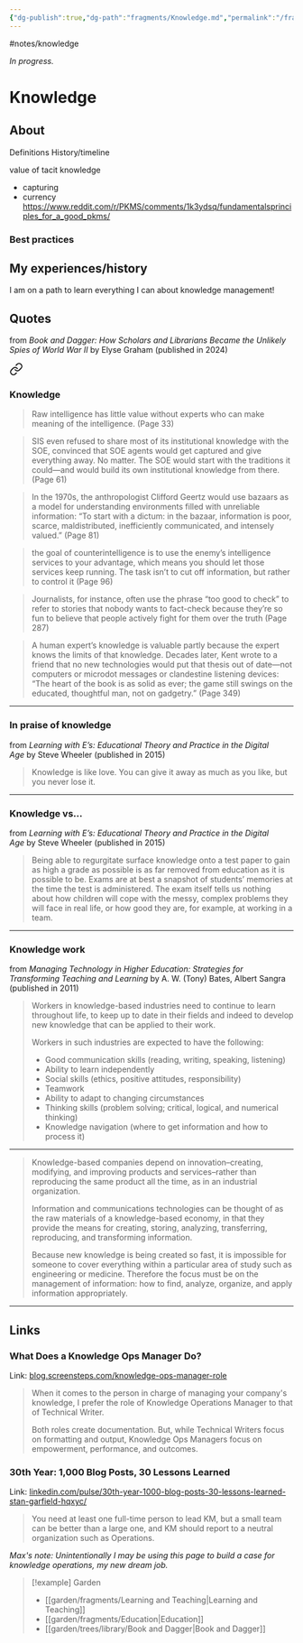 ```yaml
---
{"dg-publish":true,"dg-path":"fragments/Knowledge.md","permalink":"/fragments/knowledge/","created":"2025-02-01T01:55:47.874-05:00","updated":"2025-08-16T13:01:30.273-04:00"}
---
```


#notes/knowledge

*In progress.*
# Knowledge
## About
Definitions
History/timeline

value of tacit knowledge 
- capturing 
- currency 
https://www.reddit.com/r/PKMS/comments/1k3ydsq/fundamentalsprinciples_for_a_good_pkms/
### Best practices


## My experiences/history
I am on a path to learn everything I can about knowledge management!

## Quotes
from _Book and Dagger: How Scholars and Librarians Became the Unlikely Spies of World War II_ by Elyse Graham (published in 2024)

<div class="transclusion internal-embed is-loaded"><a class="markdown-embed-link" href="/trees/library/book-and-dagger/#knowledge" aria-label="Open link"><svg xmlns="http://www.w3.org/2000/svg" width="24" height="24" viewBox="0 0 24 24" fill="none" stroke="currentColor" stroke-width="2" stroke-linecap="round" stroke-linejoin="round" class="svg-icon lucide-link"><path d="M10 13a5 5 0 0 0 7.54.54l3-3a5 5 0 0 0-7.07-7.07l-1.72 1.71"></path><path d="M14 11a5 5 0 0 0-7.54-.54l-3 3a5 5 0 0 0 7.07 7.07l1.71-1.71"></path></svg></a><div class="markdown-embed">



### Knowledge
> Raw intelligence has little value without experts who can make meaning of the intelligence. (Page 33)

> SIS even refused to share most of its institutional knowledge with the SOE, convinced that SOE agents would get captured and give everything away. No matter. The SOE would start with the traditions it could—and would build its own institutional knowledge from there. (Page 61)

> In the 1970s, the anthropologist Clifford Geertz would use bazaars as a model for understanding environments filled with unreliable information: “To start with a dictum: in the bazaar, information is poor, scarce, maldistributed, inefficiently communicated, and intensely valued.” (Page 81)

> the goal of counterintelligence is to use the enemy’s intelligence services to your advantage, which means you should let those services keep running. The task isn’t to cut off information, but rather to control it (Page 96)

> Journalists, for instance, often use the phrase “too good to check” to refer to stories that nobody wants to fact-check because they’re so fun to believe that people actively fight for them over the truth (Page 287)

> A human expert’s knowledge is valuable partly because the expert knows the limits of that knowledge. Decades later, Kent wrote to a friend that no new technologies would put that thesis out of date—not computers or microdot messages or clandestine listening devices: “The heart of the book is as solid as ever; the game still swings on the educated, thoughtful man, not on gadgetry.” (Page 349)


</div></div>


---
### In praise of knowledge
from _Learning with E’s: Educational Theory and Practice in the Digital Age_ by Steve Wheeler (published in 2015)

> Knowledge is like love. You can give it away as much as you like, but you never lose it.
---

### Knowledge vs...
from _Learning with E’s: Educational Theory and Practice in the Digital Age_ by Steve Wheeler (published in 2015)

> Being able to regurgitate surface knowledge onto a test paper to gain as high a grade as possible is as far removed from education as it is possible to be. Exams are at best a snapshot of students’ memories at the time the test is administered. The exam itself tells us nothing about how children will cope with the messy, complex problems they will face in real life, or how good they are, for example, at working in a team.
---

### Knowledge work
from _Managing Technology in Higher Education: Strategies for Transforming Teaching and Learning_ by A. W. (Tony) Bates, Albert Sangra (published in 2011)

> Workers in knowledge-based industries need to continue to learn throughout life, to keep up to date in their fields and indeed to develop new knowledge that can be applied to their work.
> 
> Workers in such industries are expected to have the following:
> 
> - Good communication skills (reading, writing, speaking, listening)
> - Ability to learn independently
> - Social skills (ethics, positive attitudes, responsibility)
> - Teamwork
> - Ability to adapt to changing circumstances
> - Thinking skills (problem solving; critical, logical, and numerical thinking)
>- Knowledge navigation (where to get information and how to process it)
---
> Knowledge-based companies depend on innovation–creating, modifying, and improving products and services–rather than reproducing the same product all the time, as in an industrial organization.
> 
> Information and communications technologies can be thought of as the raw materials of a knowledge-based economy, in that they provide the means for creating, storing, analyzing, transferring, reproducing, and transforming information.
> 
> Because new knowledge is being created so fast, it is impossible for someone to cover everything within a particular area of study such as engineering or medicine. Therefore the focus must be on the management of information: how to find, analyze, organize, and apply information appropriately.
---

## Links

### What Does a Knowledge Ops Manager Do?
Link: [blog.screensteps.com/knowledge-ops-manager-role](https://blog.screensteps.com/knowledge-ops-manager-role)

> When it comes to the person in charge of managing your company's knowledge, I prefer the role of Knowledge Operations Manager to that of Technical Writer.
> 
> Both roles create documentation. But, while Technical Writers focus on formatting and output, Knowledge Ops Managers focus on empowerment, performance, and outcomes.

### 30th Year: 1,000 Blog Posts, 30 Lessons Learned
Link: [linkedin.com/pulse/30th-year-1000-blog-posts-30-lessons-learned-stan-garfield-hqxyc/](https://www.linkedin.com/pulse/30th-year-1000-blog-posts-30-lessons-learned-stan-garfield-hqxyc/)

> You need at least one full-time person to lead KM, but a small team can be better than a large one, and KM should report to a neutral organization such as Operations.

*Max's note: Unintentionally I may be  using this page to build a case for knowledge operations, my new dream job.*




> [!example] Garden
> - [[garden/fragments/Learning and Teaching\|Learning and Teaching]]
> - [[garden/fragments/Education\|Education]]
> - [[garden/trees/library/Book and Dagger\|Book and Dagger]]

